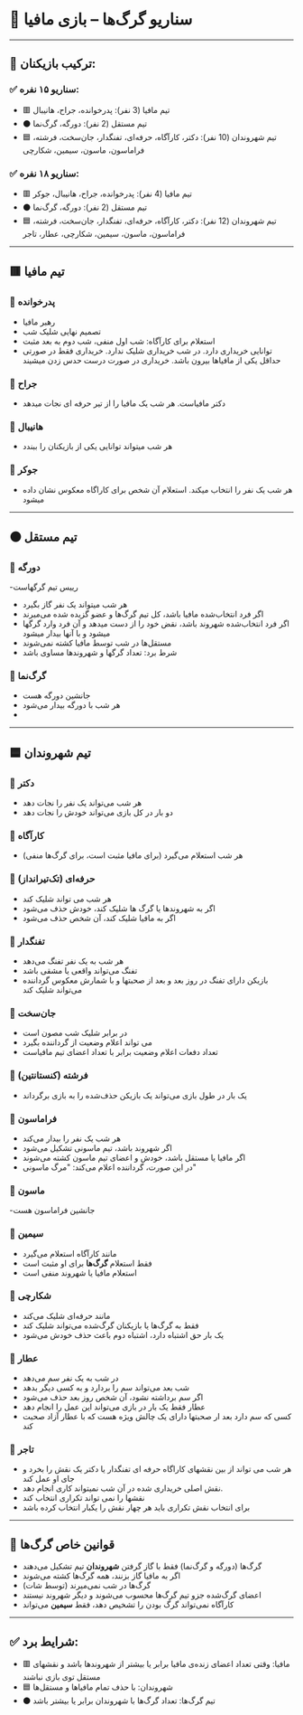 # 🐺 سناریو گرگ‌ها – بازی مافیا

---

## 👥 ترکیب بازیکنان:

### ✅ سناریو ۱۵ نفره:
- 🟥 تیم مافیا (3 نفر): پدرخوانده، جراح، هانیبال
- ⚫ تیم مستقل (2 نفر): دورگه، گرگ‌نما
- 🟦 تیم شهروندان (10 نفر): دکتر، کارآگاه، حرفه‌ای، تفنگدار، جان‌سخت، فرشته، فراماسون، ماسون، سیمین، شکارچی

### ✅ سناریو ۱۸ نفره:
- 🟥 تیم مافیا (4 نفر): پدرخوانده، جراح، هانیبال، جوکر
- ⚫ تیم مستقل (2 نفر): دورگه، گرگ‌نما
- 🟦 تیم شهروندان (12 نفر): دکتر، کارآگاه، حرفه‌ای، تفنگدار، جان‌سخت، فرشته، فراماسون، ماسون، سیمین، شکارچی، عطار، تاجر

---

## 🟥 تیم مافیا

### 🔸 پدرخوانده
- رهبر مافیا
- تصمیم نهایی شلیک شب
- استعلام برای کارآگاه: شب اول منفی، شب دوم به بعد مثبت
- توانایی خریداری دارد. در شب خریداری شلیک ندارد. خریداری فقط در صورتی حداقل یکی از مافیاها بیرون باشد. خریداری در صورت درست حدس زدن میشیند

### 🔸 جراح
- دکتر مافیاست. هر شب یک مافیا را از تیر حرفه ای نجات میدهد

### 🔸 هانیبال
- هر شب میتواند توانایی یکی از بازیکنان را ببندد

### 🔸 جوکر
- هر شب یک نفر را انتخاب میکند. استعلام آن شخص برای کاراگاه معکوس نشان داده میشود

---

## ⚫ تیم مستقل

### 🔸 دورگه
-رییس تیم گرگهاست
- هر شب میتواند یک نفر گاز بگیرد
- اگر فرد انتخاب‌شده مافیا باشد، کل تیم گرگ‌ها و عضو گزیده شده می‌میرند
- اگر فرد انتخاب‌شده شهروند باشد، نقض خود را از دست میدهد و آن فرد وارد گرگها میشود و با آنها بیدار میشود
- مستقل‌ها در شب توسط مافیا کشته نمی‌شوند
- شرط برد: تعداد گرگها و شهروندها مساوی باشد


### 🔸 گرگ‌نما
- جانشین دورگه هست
- هر شب با دورگه بیدار می‌شود
- 



---

## 🟦 تیم شهروندان

### 🔸 دکتر
- هر شب می‌تواند یک نفر را نجات دهد
- دو بار در کل بازی می‌تواند خودش را نجات دهد

### 🔸 کارآگاه
- هر شب استعلام می‌گیرد (برای مافیا مثبت است، برای گرگ‌ها منفی)

### 🔸 حرفه‌ای (تک‌تیرانداز)
- هر شب می تواند شلیک کند
- اگر به شهروندها یا گرگ ها شلیک کند، خودش حذف می‌شود
- اگر به مافیا شلیک کند، آن شخص حذف می‌شود

### 🔸 تفنگدار
- هر شب به یک نفر تفنگ می‌دهد
- تفنگ می‌تواند واقعی یا مشقی باشد
- بازیکن دارای تفنگ در روز بعد و بعد از صحبتها و با شمارش معکوس گرداننده می‌تواند شلیک کند

### 🔸 جان‌سخت
- در برابر شلیک شب مصون است
- می تواند اعلام وضعیت از گرداننده بگیرد
- تعداد دفعات اعلام وضعیت برابر با تعداد اعضای تیم مافیاست

### 🔸 فرشته (کنستانتین)
- یک بار در طول بازی می‌تواند یک بازیکن حذف‌شده را به بازی برگرداند

### 🔸 فراماسون
- هر شب یک نفر را بیدار می‌کند
- اگر شهروند باشد، تیم ماسونی تشکیل می‌شود
- اگر مافیا یا مستقل باشد، خودش و اعضای تیم ماسون کشته می‌شوند
- در این صورت، گرداننده اعلام می‌کند: "مرگ ماسونی"

### 🔸 ماسون
-جانشین فراماسون هست

### 🔸 سیمین
- مانند کارآگاه استعلام می‌گیرد
- فقط استعلام **گرگ‌ها** برای او مثبت است
- استعلام مافیا یا شهروند منفی است

### 🔸 شکارچی
- مانند حرفه‌ای شلیک می‌کند
- فقط به گرگ‌ها یا بازیکنان گرگ‌شده می‌تواند شلیک کند
- یک بار حق اشتباه دارد، اشتباه دوم باعث حذف خودش می‌شود

### 🔸 عطار
- در شب به یک نفر سم می‌دهد
- شب بعد می‌تواند سم را بردارد و به کسی دیگر بدهد
- اگر سم برداشته نشود، آن شخص روز بعد حذف می‌شود
- عطار فقط یک بار در بازی می‌تواند این عمل را انجام دهد
- کسی که سم دارد بعد ار صحبتها دارای یک چالش ویژه هست که با عطار آزاد صحبت کند

### 🔸 تاجر
- هر شب می تواند از بین نقشهای کاراگاه حرفه ای تفنگدار یا دکتر یک نقش را بخرد و جای او عمل کند
- نقش اصلی خریداری شده در آن شب نمیتواند کاری انجام دهد.
- نقشها را نمی تواند تکراری انتخاب کند
- برای انتخاب نقش تکراری باید هر چهار نقش را یکبار انتخاب کرده باشد

---

## 📌 قوانین خاص گرگ‌ها

- گرگ‌ها (دورگه و گرگ‌نما) فقط با گاز گرفتن **شهروندان** تیم تشکیل می‌دهند
- اگر به مافیا گاز بزنند، همه گرگ‌ها کشته می‌شوند
- گرگ‌ها در شب نمی‌میرند (توسط شات)
- اعضای گرگ‌شده جزو تیم گرگ‌ها محسوب می‌شوند و دیگر شهروند نیستند
- کارآگاه نمی‌تواند گرگ بودن را تشخیص دهد، فقط **سیمین** می‌تواند

---

## ✅ شرایط برد:

- 🟥 مافیا: وقتی تعداد اعضای زنده‌ی مافیا برابر یا بیشتر از شهروندها باشد و نقشهای مستقل توی بازی نباشند
- 🟦 شهروندان: با حذف تمام مافیاها و مستقل‌ها
- ⚫ تیم گرگ‌ها: تعداد گرگ‌ها با شهروندان برابر یا بیشتر باشد

